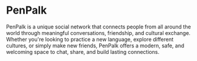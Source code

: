 # PenPalk
PenPalk is a unique social network that connects people from all around the world through meaningful conversations, friendship, and cultural exchange. Whether you're looking to practice a new language, explore different cultures, or simply make new friends, PenPalk offers a modern, safe, and welcoming space to chat, share, and build lasting connections.
